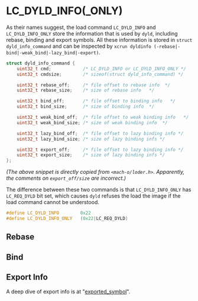 # LC_DYLD_INFO(_ONLY)
As their names suggest, the load command `LC_DYLD_INFO` and `LC_DYLD_INFO_ONLY` store the information that is used by `dyld`, including rebase, binding and export symbols. All these information is stored in `struct dyld_info_command` and can be inspected by `xcrun dyldinfo (-rebase|-bind|-weak_bind|-lazy_bind|-export)`.

``` c
struct dyld_info_command {
    uint32_t cmd;            /* LC_DYLD_INFO or LC_DYLD_INFO_ONLY */
    uint32_t cmdsize;        /* sizeof(struct dyld_info_command) */

    uint32_t rebase_off;     /* file offset to rebase info  */
    uint32_t rebase_size;    /* size of rebase info   */

    uint32_t bind_off;       /* file offset to binding info   */
    uint32_t bind_size;      /* size of binding info  */

    uint32_t weak_bind_off;  /* file offset to weak binding info   */
    uint32_t weak_bind_size; /* size of weak binding info  */

    uint32_t lazy_bind_off;  /* file offset to lazy binding info */
    uint32_t lazy_bind_size; /* size of lazy binding infs */

    uint32_t export_off;     /* file offset to lazy binding info */
    uint32_t export_size;    /* size of lazy binding infs */
};
```
*(The above snippet is directly copied from `<mach-o/loder.h>`. Apparently, the comments on `export_off/size` are incorrect.)*

The difference between these two commands is that `LC_DYLD_INFO_ONLY` has `LC_REQ_DYLD` bit set, which causes `dyld` refuses the load the image if the load command cannot be understood.
``` c
#define	LC_DYLD_INFO        0x22
#define	LC_DYLD_INFO_ONLY   (0x22|LC_REQ_DYLD)
```

## Rebase

## Bind

## Export Info
A deep dive of export info is at "[exported_symbol](../exported_symbol)".
